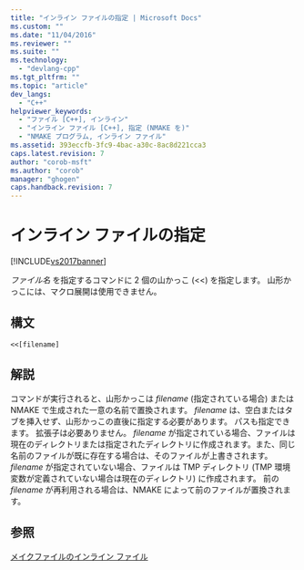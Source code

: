 ```yaml
---
title: "インライン ファイルの指定 | Microsoft Docs"
ms.custom: ""
ms.date: "11/04/2016"
ms.reviewer: ""
ms.suite: ""
ms.technology: 
  - "devlang-cpp"
ms.tgt_pltfrm: ""
ms.topic: "article"
dev_langs: 
  - "C++"
helpviewer_keywords: 
  - "ファイル [C++], インライン"
  - "インライン ファイル [C++], 指定 (NMAKE を)"
  - "NMAKE プログラム, インライン ファイル"
ms.assetid: 393eccfb-3fc9-4bac-a30c-8ac8d221cca3
caps.latest.revision: 7
author: "corob-msft"
ms.author: "corob"
manager: "ghogen"
caps.handback.revision: 7
---
```

# インライン ファイルの指定
[!INCLUDE[vs2017banner](../assembler/inline/includes/vs2017banner.md)]

*ファイル名* を指定するコマンドに 2 個の山かっこ \(\<\<\) を指定します。  山形かっこには、マクロ展開は使用できません。  
  
## 構文  
  
```  
<<[filename]  
```  
  
## 解説  
 コマンドが実行されると、山形かっこは *filename* \(指定されている場合\) または NMAKE で生成された一意の名前で置換されます。  *filename* は、空白またはタブを挿入せず、山形かっこの直後に指定する必要があります。  パスも指定できます。  拡張子は必要ありません。  *filename* が指定されている場合、ファイルは現在のディレクトリまたは指定されたディレクトリに作成されます。また、同じ名前のファイルが既に存在する場合は、そのファイルが上書きされます。*filename* が指定されていない場合、ファイルは TMP ディレクトリ \(TMP 環境変数が定義されていない場合は現在のディレクトリ\) に作成されます。  前の *filename* が再利用される場合は、NMAKE によって前のファイルが置換されます。  
  
## 参照  
 [メイクファイルのインライン ファイル](../build/inline-files-in-a-makefile.md)